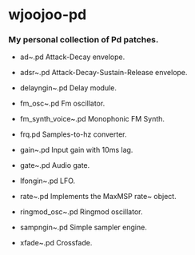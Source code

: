 # wjoojoo-pd

### My personal collection of Pd patches.

- ad~.pd
    Attack-Decay envelope.

- adsr~.pd
    Attack-Decay-Sustain-Release envelope.

- delayngin~.pd
    Delay module.

- fm_osc~.pd
    Fm oscillator.

- fm_synth_voice~.pd
    Monophonic FM Synth.

- frq.pd
    Samples-to-hz converter.

- gain~.pd
    Input gain with 10ms lag.

- gate~.pd
    Audio gate.

- lfongin~.pd
    LFO.

- rate~.pd
    Implements the MaxMSP rate~ object.

- ringmod_osc~.pd
    Ringmod oscillator.

- sampngin~.pd
    Simple sampler engine.

- xfade~.pd
    Crossfade.
